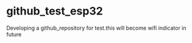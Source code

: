 # github_test_esp32
Developing a github_repository for test.this will become wifi indicator in future
